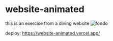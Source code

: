 # website-animated
this is an exercise from a diving website
![fondo](https://user-images.githubusercontent.com/91487119/219970634-6ba11778-1134-414f-8558-9c87aa671bc6.png)

deploy: https://website-animated.vercel.app/
